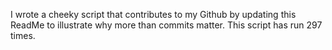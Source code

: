 I wrote a cheeky script that contributes to my Github by updating this ReadMe to illustrate why more than commits matter. This script has run 297 times.